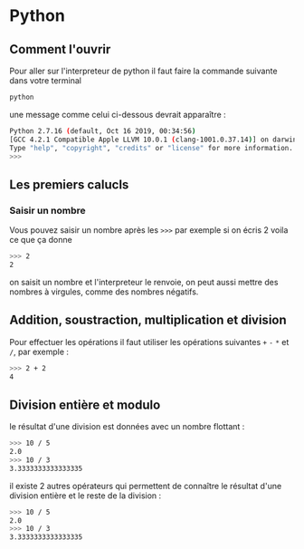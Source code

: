# Python

## Comment l'ouvrir

Pour aller sur l'interpreteur de python il faut faire la commande suivante dans votre terminal
```bash
python
```
une message comme celui ci-dessous devrait apparaître :
```bash
Python 2.7.16 (default, Oct 16 2019, 00:34:56) 
[GCC 4.2.1 Compatible Apple LLVM 10.0.1 (clang-1001.0.37.14)] on darwin
Type "help", "copyright", "credits" or "license" for more information.
>>>
```

## Les premiers calucls

### Saisir un nombre 

Vous pouvez saisir un nombre après les `>>>` par exemple si on écris 2 voila ce que ça donne
```bash
>>> 2
2
```

on saisit un nombre et l'interpreteur le renvoie, on peut aussi mettre des nombres à virgules, comme des nombres négatifs.

## Addition, soustraction, multiplication et division

Pour effectuer les opérations il faut utiliser les opérations suivantes `+` `-` `*` et `/`, par exemple :
```bash
>>> 2 + 2
4
```

## Division entière et modulo 

le résultat d'une division est données avec un nombre flottant :

```bash
>>> 10 / 5
2.0
>>> 10 / 3
3.3333333333333335
```

il existe 2 autres opérateurs qui permettent de connaître le résultat d'une division entière et le reste de la division : 
```bash
>>> 10 / 5
2.0
>>> 10 / 3
3.3333333333333335
```